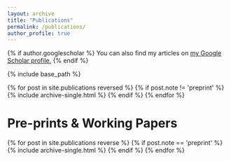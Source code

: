 ```yaml
---
layout: archive
title: "Publications"
permalink: /publications/
author_profile: true
---
```


{% if author.googlescholar %}
  You can also find my articles on <u><a href="{{author.googlescholar}}">my Google Scholar profile</a>.</u>
{% endif %}

{% include base_path %}

{% for post in site.publications reversed %}
  {% if post.note != 'preprint' %}
    {% include archive-single.html %}
  {% endif %}
{% endfor %}

Pre-prints & Working Papers
======
{% for post in site.publications reverse %}
  {% if post.note == 'preprint' %}
    {% include archive-single.html %}
  {% endif %}
{% endfor %}

